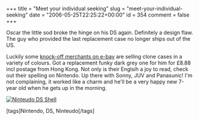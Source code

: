 +++
title = "Meet your individual seeking"
slug = "meet-your-individual-seeking"
date = "2006-05-25T22:25:22+00:00"
id = 354
comment = false
+++

Oscar the little sod broke the hinge on his DS again. Definitely a design flaw. The guy who provided the last replacement case no longer ships out of the US. 

Luckily some [knock-off merchants on e-bay](http://cgi.ebay.co.uk/ws/eBayISAPI.dll?ViewItem&item=8283687910) are selling clone cases in a variety of colours. Got a replacement funky dark grey one for him for £8.88 incl postage from Hong Kong. Not only is their Englsih a joy to read, check out their spelling on Nintendo. Up there with Sonny, JUV and Panasunic! I'm not complaining, it worked like a charm and he'll be a very happy new 7-year old when he gets up in the morning.

[![Ninteudo DS Shell](http://static.flickr.com/51/153276951_59c79f0814.jpg)](http://www.flickr.com/photos/bandon1/153276951/ "Photo Sharing")

[tags]Nintendo, DS, Ninteudo[/tags]
